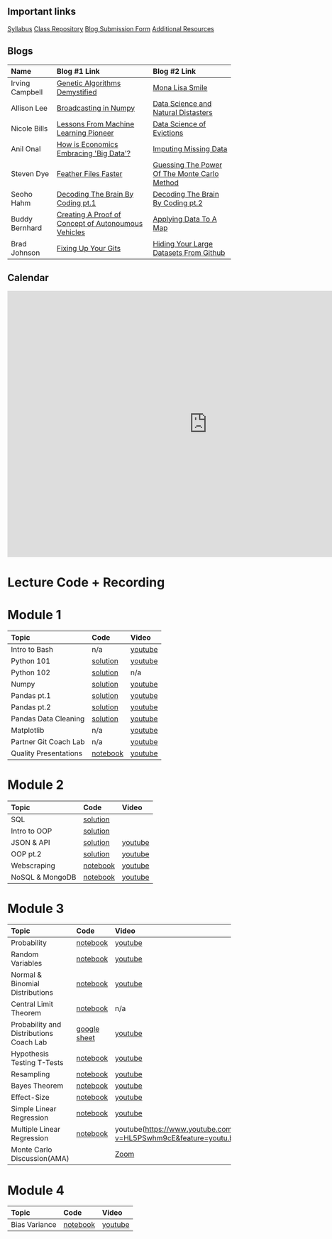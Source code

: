 ## Important links 

[Syllabus](https://drive.google.com/file/d/1GV1nO8scPDJ6YRjHhkZdivPyLsZ90CQx/view?usp=sharing)
[Class Repository](https://github.com/learn-co-students/dc-ds-100719)
[Blog Submission Form](https://forms.gle/ZY6mA2pyRRnhUiem9)
[Additional Resources](https://drive.google.com/open?id=1qYxioNRi3tJmA-PrsdJZm16RDEnyk_fsLLETlCRsScU)

## Blogs
|  Name | Blog #1 Link | Blog #2 Link |
|:---|:---|:---|
|  Irving Campbell | [Genetic Algorithms Demystified](https://medium.com/@irving.campbell/genetic-algorithms-demystified-71d664afd961) | [Mona Lisa Smile](https://medium.com/@irving.campbell/mona-lisa-smile-334a28abf0b) |
|  Allison Lee | [Broadcasting in Numpy](https://medium.com/@allison.alee/broadcasting-in-numpy-a-primer-87cc5d299afa) | [Data Science and Natural Distasters](https://medium.com/@allison.alee/data-science-and-natural-disasters-9488d2559877) |
|  Nicole Bills | [Lessons From Machine Learning Pioneer](https://medium.com/@nicolejaneway/lessons-from-machine-learning-pioneer-predata-625c6de4b076) | [Data Science of Evictions](https://medium.com/@nicolejaneway/data-science-of-evictions-874a41f3cc36) |
|  Anil Onal | [How is Economics Embracing 'Big Data'?](https://medium.com/p/10de60630f4c/edit) | [Imputing Missing Data](https://medium.com/p/40eb95f0b9d1/edit) |
|  Steven Dye | [Feather Files Faster](https://medium.com/@steven.p.dye/feather-files-faster-than-the-speed-of-light-d4666ce24387) | [Guessing The Power Of The Monte Carlo Method](https://medium.com/@steven.p.dye/just-keep-guessing-the-power-of-the-monte-carlo-method-f06bc6f33d19) |
|  Seoho Hahm | [Decoding The Brain By Coding pt.1](https://medium.com/@seoho.h/decoding-the-brain-by-coding-1-c4f8aa7118ac) | [Decoding The Brain By Coding pt.2](https://medium.com/@seoho.h/decoding-the-brain-by-coding-2-85903d0a90e7) |
|  Buddy Bernhard | [Creating A Proof of Concept of Autonoumous Vehicles](https://medium.com/@budsmaterial/using-data-science-python-and-an-rc-car-to-create-a-proof-of-concept-autonomous-vehicle-85aa6a90d47b) | [Applying Data To A Map](https://medium.com/@budsmaterial/applying-data-to-a-map-a65816147c56)|
|  Brad Johnson | [Fixing Up Your Gits](https://medium.com/@climatebrad/fixing-up-your-gits-6389884f94ae) | [Hiding Your Large Datasets From Github](https://medium.com/@climatebrad/hiding-your-large-datasets-from-github-14a3674c539c) |


## Calendar

<iframe src="https://calendar.google.com/calendar/embed?height=600&amp;wkst=1&amp;bgcolor=%23ffffff&amp;ctz=America%2FNew_York&amp;src=ZmxhdGlyb25zY2hvb2wuY29tXzY0bGtyZ2xtbzRncmk2ZzlsdDdldWM2ODhjQGdyb3VwLmNhbGVuZGFyLmdvb2dsZS5jb20&amp;color=%23AD1457&amp;showTitle=0&amp;showPrint=0&amp;showTabs=0&amp;showCalendars=0&amp;showTz=0&amp;mode=WEEK" style="border-width:0" width="900" height="600" frameborder="0" scrolling="no"></iframe>

# Lecture Code + Recording
# Module 1

| Topic                                  | Code                | Video                |
|:---|:---|:---|
|Intro to Bash| n/a |[youtube](https://www.youtube.com/watch?v=fXbkHaPrkF8)|
|Python 101|[solution](https://github.com/learn-co-students/dc-ds-100719/tree/master/module-1/week-1/day-2-python-1)|[youtube](https://www.youtube.com/watch?v=kilgQH4hLhQ)|
|Python 102|[solution](https://github.com/learn-co-students/dc-ds-100719/tree/master/module-1/week-1/day-3-python-2)| n/a|
|Numpy|[solution](https://github.com/learn-co-students/dc-ds-100719/blob/master/module-1/week-1/day-4-libraries-numpy/libraries-numpy-enkeboll.ipynb)|[youtube](https://youtu.be/nNr-dUMHMIQ)|
|Pandas pt.1|[solution](https://github.com/learn-co-students/dc-ds-100719/blob/master/module-1/week-1/day-5-pandas-1/pandas-1-enkeboll.ipynb)|[youtube](https://www.youtube.com/watch?v=3jo2w4BHiCc)|
|Pandas pt.2|[solution](https://github.com/learn-co-students/dc-ds-100719/blob/master/module-1/week-2/day-6-pandas-part-2/manipulating_data_with_pandas_Ali.ipynb)|[youtube](https://youtu.be/QWK1XvmqfVk)|
|Pandas Data Cleaning|[solution](https://github.com/learn-co-students/dc-ds-100719/blob/master/module-1/week-2/day-7-cleaning_data_pandas/pandas-3-data-cleaning-mmitchell.ipynb)|[youtube](https://youtu.be/sxr12YlToqM)|
|Matplotlib|n/a|[youtube](https://www.youtube.com/watch?v=yhkekd8q_7U)|
|Partner Git Coach Lab| n/a |[youtube](https://youtu.be/uGZVttInQ1M)|
|Quality Presentations|[notebook](https://github.com/learn-co-students/dc-ds-100719/tree/master/module-1/week-2/day-5-quality-presentations)|[youtube](https://youtu.be/sqwY7Hlg0Qg)|

# Module 2
| Topic                                  | Code                | Video                |
|:---|:---|:---|
|SQL |[solution](https://github.com/learn-co-students/dc-ds-100719/blob/master/module-2/week-1/day-1-sql-pandas/sql-to-pandas-solutions.ipynb)||
|Intro to OOP|[solution](https://github.com/learn-co-students/dc-ds-100719/blob/master/module-2/week-1/day-2-object-oriented-programming/OOP.ipynb)||
|JSON & API|[solution](https://github.com/learn-co-students/dc-ds-100719/blob/master/module-2/week-2/day-1-json-apis/json-api-enkeboll.ipynb)|[youtube](https://www.youtube.com/watch?v=hJcqRn7UkUE)|
|OOP pt.2|[solution](https://github.com/learn-co-students/dc-ds-100719/blob/master/module-2/week-2/day-1-more-oop/oop-2-enkeboll.ipynb)|[youtube](https://www.youtube.com/watch?v=3c0tidOXXq0)|
|Webscraping|[notebook](https://github.com/learn-co-students/dc-ds-100719/blob/master/module-2/week-2/day-2-webscraping/webscraping-enkeboll.ipynb)|[youtube](https://www.youtube.com/watch?v=yfleNKC--Ig)|
|NoSQL & MongoDB|[notebook](https://github.com/learn-co-students/dc-ds-100719/blob/master/module-2/week-2/day-4-nosql-mongo/nosql.ipynb)|[youtube](https://www.youtube.com/watch?v=HlQc7iar0RA)|

# Module 3
| Topic                                  | Code                | Video                |
|:---|:---|:---|
|Probability|[notebook](https://github.com/learn-co-students/dc-ds-100719/blob/master/module-3/week-1/day-1-probability/probability_1007.ipynb)|[youtube](https://youtu.be/5kfwir3rvIY)|
|Random Variables|[notebook](https://github.com/learn-co-students/dc-ds-100719/blob/master/module-3/week-1/day-2-Random_variables/Distributions.ipynb) |[youtube](https://youtu.be/qSku113_G3s)|
|Normal & Binomial Distributions | [notebook](https://github.com/learn-co-students/dc-ds-100719/blob/master/module-3/week-1/day-3-Sampling_distribution_CLT/Normal_Binomial_Sampling_Distributions.ipynb) | [youtube](https://youtu.be/b3-r5N-ZFqY)|
|Central Limit Theorem| [notebook](https://github.com/learn-co-students/dc-ds-100719/blob/master/module-3/week-1/day-4-CLT/CLT_Hypothsis_testing.ipynb)| n/a |
|Probability and Distributions Coach Lab | [google sheet](https://docs.google.com/document/d/1lTD4KbUtPoZUKmJGZOk2KXx_ub9J1w7C-t-Rrgtb9-g/edit?usp=sharing) | [youtube]( https://youtu.be/llhsgMtzsuw) |
|Hypothesis Testing T-Tests|  [notebook](https://github.com/learn-co-students/dc-ds-100719/blob/master/module-3/week-1/day-5-Hypothesis%20Testing-T-tests/hypothesis_testing_final.ipynb)|[youtube](https://youtu.be/FcV-lgt4i18)|
|Resampling|[notebook](https://github.com/learn-co-students/dc-ds-100719/tree/master/module-3/week-2/day-1-resampling)|[youtube](https://youtu.be/RwgjK5LH2SA)|
|Bayes Theorem|[notebook](https://github.com/learn-co-students/dc-ds-100719/tree/master/module-3/week-2/day-2-Bayes_theorem)|[youtube](https://youtu.be/YXDoWrl8Kd0)|
|Effect-Size|[notebook](https://github.com/learn-co-students/dc-ds-100719/tree/master/module-3/week-2/day-3-Power_effect_size)|[youtube](https://youtu.be/lQNFKHdBgpo)|
|Simple Linear Regression|[notebook](https://github.com/learn-co-students/dc-ds-100719/tree/master/module-3/week-2/day-4-simple_linear_regression)|[youtube](https://youtu.be/hgjagUMu8Lc)|
|Multiple Linear Regression|[notebook](https://github.com/learn-co-students/dc-ds-100719/tree/master/module-3/week-2/day-5-multiple_linear_regression)|youtube(https://www.youtube.com/watch?v=HL5PSwhm9cE&feature=youtu.be)|
|Monte Carlo Discussion(AMA)||[Zoom](https://wework.zoom.us/recording/detail?meeting_id=AfLq5eRdQBCJ2PVZTosOtw%3D%3D)|


# Module 4
| Topic                                  | Code                | Video                |
|:---|:---|:---|
|Bias Variance|[notebook](https://github.com/learn-co-students/dc-ds-100719/tree/master/module-4/day-1-Polynomial_Bias-Variance)|[youtube](https://youtu.be/qZtPH9EQbHw)|
